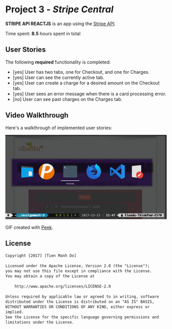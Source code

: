 # Project 3 - *Stripe Central*

**STRIPE API REACTJS** is an app using the [Stripe API](https://stripe.com/docs/api).

Time spent: **8.5** hours spent in total

## User Stories

The following **required** functionality is completed:

- [yes] User has two tabs, one for Checkout, and one for Charges.
- [yes] User can see the currently active tab.
- [yes] User can create a charge for a desired amount on the Checkout tab.
- [yes] User sees an error message when there is a card processing error.
- [no] User can see past charges on the Charges tab.


## Video Walkthrough

Here's a walkthrough of implemented user stories:

<img src='https://github.com/domanhtien2011/CoderSchool-React-Assignment-3/blob/master/ReacjsApiStripe.gif' title='Video Walkthrough' width='' alt='Video Walkthrough' />

GIF created with [Peek](https://github.com/phw/peek).

## License

    Copyright [2017] [Tien Manh Do]

    Licensed under the Apache License, Version 2.0 (the "License");
    you may not use this file except in compliance with the License.
    You may obtain a copy of the License at

        http://www.apache.org/licenses/LICENSE-2.0

    Unless required by applicable law or agreed to in writing, software
    distributed under the License is distributed on an "AS IS" BASIS,
    WITHOUT WARRANTIES OR CONDITIONS OF ANY KIND, either express or implied.
    See the License for the specific language governing permissions and
    limitations under the License.